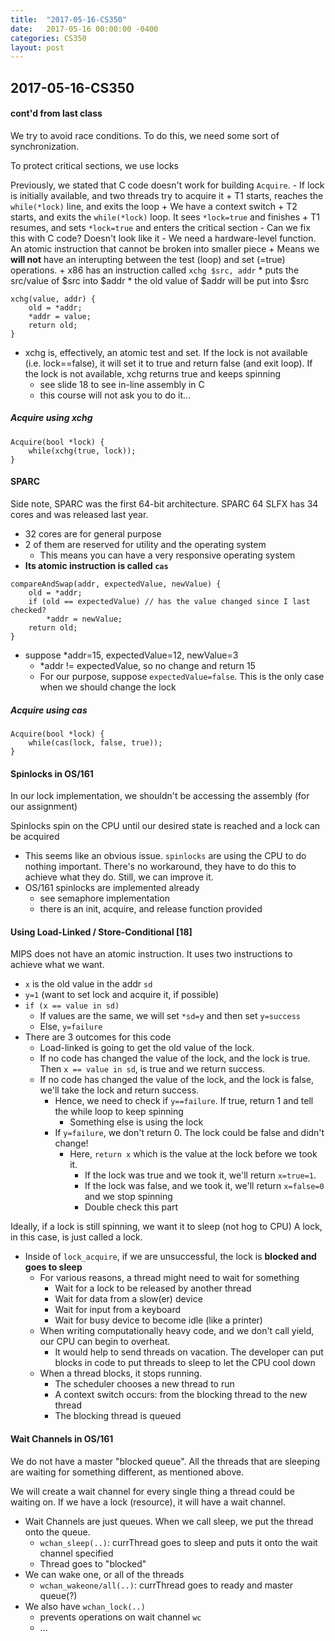 ```yaml
---
title:  "2017-05-16-CS350"
date:   2017-05-16 00:00:00 -0400
categories: CS350
layout: post
---
```

## 2017-05-16-CS350


#### cont'd from last class

We try to avoid race conditions. To do this, we need some sort of synchronization.

To protect critical sections, we use locks

Previously, we stated that C code doesn't work for building `Acquire`.
    - If lock is initially available, and two threads try to acquire it
        + T1 starts, reaches the `while(*lock)` line, and exits the loop
        + We have a context switch
        + T2 starts, and exits the `while(*lock)` loop. It sees `*lock=true` and finishes
        + T1 resumes, and sets `*lock=true` and enters the critical section
    - Can we fix this with C code? Doesn't look like it
    - We need a hardware-level function. An atomic instruction that cannot be broken into smaller piece
        + Means we **will not** have an interupting between the test (loop) and set (=true) operations.
        + x86 has an instruction called `xchg $src, addr`
            * puts the src/value of $src into $addr
            * the old value of $addr will be put into $src
    

```
xchg(value, addr) {
    old = *addr;
    *addr = value;
    return old;
}
```

* xchg is, effectively, an atomic test and set. If the lock is not available (i.e. lock==false), it will set it to true and return false (and exit loop). If the lock is not available, xchg returns true and keeps spinning
    * see slide 18 to see in-line assembly in C
    * this course will not ask you to do it...

##### Acquire using xchg

```
Acquire(bool *lock) {
    while(xchg(true, lock));
}
```


#### SPARC

Side note, SPARC was the first 64-bit architecture. SPARC 64 SLFX has 34 cores and was released last year.

* 32 cores are for general purpose
* 2 of them are reserved for utility and the operating system
    - This means you can have a very responsive operating system
* **Its atomic instruction is called `cas`**

```
compareAndSwap(addr, expectedValue, newValue) {
    old = *addr;
    if (old == expectedValue) // has the value changed since I last checked?
        *addr = newValue;
    return old;
}
```

* suppose *addr=15, expectedValue=12, newValue=3
    - *addr != expectedValue, so no change and return 15
    - For our purpose, suppose `expectedValue=false`. This is the only case when we should change the lock

##### Acquire using cas

```
Acquire(bool *lock) {
    while(cas(lock, false, true));
}
```


#### Spinlocks in OS/161

In our lock implementation, we shouldn't be accessing the assembly (for our assignment)

Spinlocks spin on the CPU until our desired state is reached and a lock can be acquired

* This seems like an obvious issue. `spinlocks` are using the CPU to do nothing important. There's no workaround, they have to do this to achieve what they do. Still, we can improve it.
* OS/161 spinlocks are implemented already
    * see semaphore implementation
    * there is an init, acquire, and release function provided


#### Using Load-Linked / Store-Conditional [18]

MIPS does not have an atomic instruction. It uses two instructions to achieve what we want.

* `x` is the old value in the addr `sd`
* `y=1` (want to set lock and acquire it, if possible)
* `if (x == value in sd)`
    - If values are the same, we will set `*sd=y` and then set `y=success`
    - Else, `y=failure`
* There are 3 outcomes for this code
    - Load-linked is going to get the old value of the lock.
    - If no code has changed the value of the lock, and the lock is true. Then `x == value in sd`, is true and we return success.
    - If no code has changed the value of the lock, and the lock is false, we'll take the lock and return success.
        + Hence, we need to check if `y==failure`. If true, return 1 and tell the while loop to keep spinning
            * Something else is using the lock
        + If `y=failure`, we don't return 0. The lock could be false and didn't change!
            * Here, `return x` which is the value at the lock before we took it.
                - If the lock was true and we took it, we'll return `x=true=1`.
                - If the lock was false, and we took it, we'll return `x=false=0` and we stop spinning
                - Double check this part

Ideally, if a lock is still spinning, we want it to sleep (not hog to CPU)
A lock, in this case, is just called a lock.

* Inside of `lock_acquire`, if we are unsuccessful, the lock is **blocked and goes to sleep**
    - For various reasons, a thread might need to wait for something
        + Wait for a lock to be released by another thread
        + Wait for data from a slow(er) device
        + Wait for input from a keyboard
        + Wait for busy device to become idle (like a printer)
    - When writing computationally heavy code, and we don't call yield, our CPU can begin to overheat.
        + It would help to send threads on vacation. The developer can put blocks in code to put threads to sleep to let the CPU cool down
    - When a thread blocks, it stops running.
        + The scheduler chooses a new thread to run
        + A context switch occurs: from the blocking thread to the new thread
        + The blocking thread is queued


#### Wait Channels in OS/161

We do not have a master "blocked queue". All the threads that are sleeping are waiting for something different, as mentioned above.

We will create a wait channel for every single thing a thread could be waiting on. If we have a lock (resource), it will have a wait channel.

* Wait Channels are just queues. When we call sleep, we put the thread onto the queue.
    - `wchan_sleep(..)`: currThread goes to sleep and puts it onto the wait channel specified
    - Thread goes to "blocked"
* We can wake one, or all of the threads
    - `wchan_wakeone/all(..)`: currThread goes to ready and master queue(?)
* We also have `wchan_lock(..)`
    - prevents operations on wait channel `wc`
    - ...

